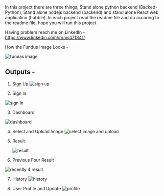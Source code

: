 In this project there are three things,  Stand alone python backend (Backed-Python), Stand alone nodejs backend (backend) and stand alone React web application (hubble).
In each project read the readme file and do accoring to the readme file, 
hope you will run this project

Having problem reach me on LinkedIn - https://www.linkedin.com/in/ms471841/

How the Fundus Image Looks - 

![fundas image](https://github.com/ms471841/Detects-diabetic-eye-in-retinal-images/assets/58516376/beae4c86-d4b1-4b9b-a454-186142ead8c6)

## Outputs -

1. Sign Up
 ![sign up](https://github.com/ms471841/Detects-diabetic-eye-in-retinal-images/assets/58516376/a6c7667a-7264-4748-bcd1-2001377b4b84)

2. Sign In

![sign in](https://github.com/ms471841/Detects-diabetic-eye-in-retinal-images/assets/58516376/995072f7-dfb5-4af9-af6a-5dc7adbfe613)

3. Dashboard 

![dashboard](https://github.com/ms471841/Detects-diabetic-eye-in-retinal-images/assets/58516376/2674e292-b2b5-4eca-a78e-0c6174fbf15f)

4. Select and Upload Image
![select image and upload](https://github.com/ms471841/Detects-diabetic-eye-in-retinal-images/assets/58516376/233e81e8-f0b5-4e44-b094-7966c503b530)

5. Result

   ![result](https://github.com/ms471841/Detects-diabetic-eye-in-retinal-images/assets/58516376/11636806-99cd-4bde-a54b-fba3373be694)

6. Previous Four Result

   
![recently 4 result](https://github.com/ms471841/Detects-diabetic-eye-in-retinal-images/assets/58516376/0b408770-31df-4568-8a32-89e2eb3ebf44)

7. History
![history](https://github.com/ms471841/Detects-diabetic-eye-in-retinal-images/assets/58516376/edf7818a-7ac1-4793-9115-3355fd51a8a3)

8. User Profile and Update
![profile](https://github.com/ms471841/Detects-diabetic-eye-in-retinal-images/assets/58516376/526b003e-7686-4091-a3d8-5daa12e14b60)

   

   
